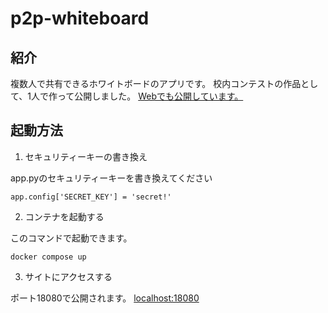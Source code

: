 # p2p-whiteboard

## 紹介

複数人で共有できるホワイトボードのアプリです。
校内コンテストの作品として、1人で作って公開しました。
[Webでも公開しています。](https://portfolio.kokubokazuki.com/p2p-whiteboard/)
## 起動方法

1. セキュリティーキーの書き換え

app.pyのセキュリティーキーを書き換えてください
~~~
app.config['SECRET_KEY'] = 'secret!'
~~~
2. コンテナを起動する

このコマンドで起動できます。
~~~
docker compose up
~~~
3. サイトにアクセスする

ポート18080で公開されます。
[localhost:18080](http://localhost:18080/)
